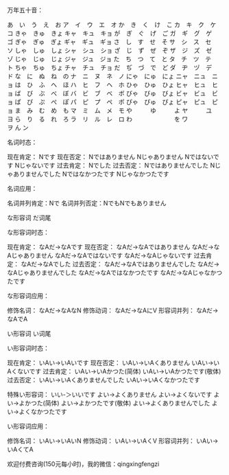 万年五十音：

あ　い　う　え　お
ア　イ　ウ　エ　オ
か　き　く　け　こ
カ　キ　ク　ケ　コ
きゃ　きゅ　きょ
キャ　キュ　キョ
が　ぎ　ぐ　げ　ご
ガ　ギ　グ　ゲ　ゴ
ぎゃ　ぎゅ　ぎょ
ギャ　ギュ　ギョ
さ　し　す　せ　そ
サ　シ　ス　セ　ソ
しゃ　しゅ　しょ
シャ　シュ　ショ
ざ　じ　ず　ぜ　ぞ
ザ　ジ　ズ　ゼ　ゾ
じゃ　じゅ　じょ
ジャ　ジュ　ジョ
た　ち　つ　て　と
タ　チ　ツ　テ　ト
ちゃ　ちゅ　ちょ
チャ　チュ　チョ
だ　ぢ　づ　で　ど
ダ　ヂ　ヅ　デ　ド
な　に　ぬ　ね　の
ナ　ニ　ヌ　ネ　ノ
にゃ　にゅ　にょ
ニャ　ニュ　ニョ
は　ひ　ふ　へ　ほ
ハ　ヒ　フ　ヘ　ホ
ひゃ　ひゅ　ひょ
ヒャ　ヒュ　ヒョ
ば　び　ぶ　べ　ぼ
バ　ビ　ブ　ベ　ボ
びゃ　びゅ　びょ
ビャ　ビュ　ビョ
ぱ　ぴ　ぷ　ぺ　ぽ
パ　ピ　プ　ペ　ポ
ぴゃ　ぴゅ　ぴょ
ピャ　ピュ　ピョ
ま　み　む　め　も
マ　ミ　ム　メ　モ
や　　　ゆ　　　よ
ヤ　　　ユ　　　ヨ
ら　り　る　れ　ろ
ラ　リ　ル　レ　ロ
わ　　　　　　　を
ワ　　　　　　　ヲ
ん
ン

名词时态：

现在肯定：
Nです
现在否定：
Nではありません
Nじゃありません
Nではないです
Nじゃないです
过去肯定：
Nでした
过去否定：
Nではありませんでした
Nじゃありませんでした
Nではなかつたです
Nじゃなかつたです

名词应用：

名词并列肯定：Nで
名词并列否定：NでもNでもありません

な形容词
だ词尾

な形容词时态：

现在肯定：
なAだ->なAです
现在否定：
なAだ->なAではありません
なAだ->なAじゃありません
なAだ->なAではないです
なAだ->なAじゃないです
过去肯定：
なAだ->なAでした
过去否定：
なAだ->なAではありませんでした
なAだ->なAじゃありませんでした
なAだ->なAではなかつたです
なAだ->なAじゃなかつたです

な形容词应用：

修饰名词：
なAだ->なAなN
修饰动词：
なAだ->なAにV
形容词并列：
なAだ->なAでA

い形容词
い词尾

い形容词时态：

现在肯定：
いAい->いAいです
现在否定：
いAい->いAくありません
いAい->いAくないです
过去肯定：
いAい->いAかつた(简体)
いAい->いAかつたです(敬体)
过去否定：
いAい->いAくありませんでした
いAい->いAくなかつたです

特殊い形容词：
いい-＞いいです
よい->よくありません
よい->よくないです
よい->よかつた(简体)
よい->よかつたです(敬体)
よい->よくありませんでした
よい->よくなかつたです

い形容词应用：

修饰名词：
いAい->いAいN
修饰动词：
いAい->いAくV
形容词并列：
いAい->いAくてA

欢迎付费咨询(150元每小时)，我的微信：qingxingfengzi